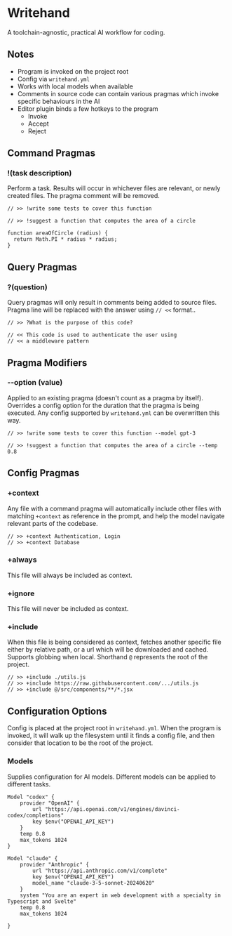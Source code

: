 # Writehand

A toolchain-agnostic, practical AI workflow for coding.

## Notes

- Program is invoked on the project root
- Config via `writehand.yml`
- Works with local models when available
- Comments in source code can contain various pragmas which invoke specific behaviours in the AI
- Editor plugin binds a few hotkeys to the program
  - Invoke
  - Accept
  - Reject


## Command Pragmas

### !(task description)

Perform a task. Results will occur in whichever files are relevant, or newly
created files. The pragma comment will be removed.

    // >> !write some tests to cover this function

    // >> !suggest a function that computes the area of a circle

    function areaOfCircle (radius) {
      return Math.PI * radius * radius;
    }

## Query Pragmas

### ?(question)

Query pragmas will only result in comments being added to source files.
Pragma line will be replaced with the answer using `// <<` format..

    // >> ?What is the purpose of this code?

    // << This code is used to authenticate the user using
    // << a middleware pattern

## Pragma Modifiers

### --option (value)

Applied to an existing pragma (doesn't count as a pragma by itself). Overrides
a config option for the duration that the pragma is being executed. Any config
supported by `writehand.yml` can be overwritten this way.

    // >> !write some tests to cover this function --model gpt-3

    // >> !suggest a function that computes the area of a circle --temp 0.8


## Config Pragmas

### +context
Any file with a command pragma will automatically include other files with
matching `+context` as reference in the prompt, and help the model navigate
relevant parts of the codebase.

    // >> +context Authentication, Login
    // >> +context Database

### +always
This file will always be included as context.

### +ignore
This file will never be included as context.

### +include
When this file is being considered as context, fetches another specific file
either by relative path, or a url which will be downloaded and cached. Supports
globbing when local. Shorthand `@` represents the root of the project.

    // >> +include ./utils.js
    // >> +include https://raw.githubusercontent.com/.../utils.js
    // >> +include @/src/components/**/*.jsx

## Configuration Options

Config is placed at the project root in `writehand.yml`. When the program is
invoked, it will walk up the filesystem until it finds a config file, and then
consider that location to be the root of the project.

### Models

Supplies configuration for AI models. Different models can be applied to
different tasks.

```
Model "codex" {
    provider "OpenAI" {
        url "https://api.openai.com/v1/engines/davinci-codex/completions"
        key $env("OPENAI_API_KEY")
    }
    temp 0.8
    max_tokens 1024
}

Model "claude" {
    provider "Anthropic" {
        url "https://api.anthropic.com/v1/complete"
        key $env("OPENAI_API_KEY")
        model_name "claude-3-5-sonnet-20240620"
    }
    system "You are an expert in web development with a specialty in Typescript and Svelte"
    temp 0.8
    max_tokens 1024

}
```
